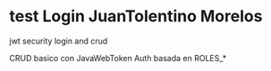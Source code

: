 # test Login JuanTolentino Morelos
jwt security login and crud


CRUD basico con JavaWebToken Auth basada en ROLES_*
